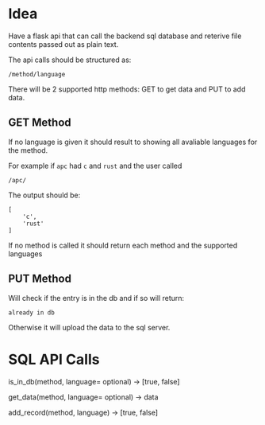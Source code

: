 # Idea
Have a flask api that can call the backend sql database and reterive file contents passed out as plain text.

The api calls should be structured as:
```
/method/language
```

There will be 2 supported http methods:
GET to get data and PUT to add data.

## GET Method
If no language is given it should result to showing all avaliable languages for the method.

For example if `apc` had `c` and `rust` and the user called
```
/apc/
```

The output should be:
```
[
    'c',
    'rust'
]
```

If no method is called it should return each method and the supported languages

## PUT Method

Will check if the entry is in the db and if so will return:
```
already in db
```

Otherwise it will upload the data to the sql server.


# SQL API Calls

is_in_db(method, language= optional) -> [true, false] 

get_data(method, language= optional) -> data

add_record(method, language) -> [true, false]






